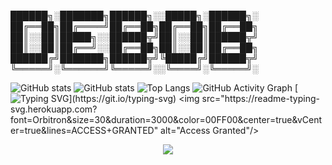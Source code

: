 
██████╗░███████╗██████╗░░█████╗░██████╗░
██╔══██╗██╔════╝██╔══██╗██╔══██╗██╔══██╗
██║░░██║█████╗░░██████╦╝██║░░██║██████╦╝
██║░░██║██╔══╝░░██╔══██╗██║░░██║██╔══██╗
██████╔╝███████╗██████╦╝╚█████╔╝██████╦╝
╚═════╝░╚══════╝╚═════╝░░╚════╝░╚═════╝░



![GitHub stats](https://github-readme-stats.vercel.app/api?username=codejoaker13&show_icons=true&theme=radical)
![GitHub stats](https://github-readme-stats.vercel.app/api?username=codejoaker13&show_icons=true&theme=radical)
![Top Langs](https://github-readme-stats.vercel.app/api/top-langs/?username=codejoaker13&layout=compact&theme=radical)
![GitHub Activity Graph](https://github-readme-activity-graph.vercel.app/graph?username=codejoaker13&theme=redical)
[![Typing SVG](https://readme-typing-svg.demolab.com?font=Fira+Code&duration=2000&pause=1000&color=F70000&center=true&vCenter=true&width=435&lines=%24+Initializing+System...;Access+Granted+%E2%9C%94;Welcome+to+the+Matrix...)](https://git.io/typing-svg)
<img src="https://readme-typing-svg.herokuapp.com?font=Orbitron&size=30&duration=3000&color=00FF00&center=true&vCenter=true&lines=ACCESS+GRANTED" alt="Access Granted"/>

<p align="center">
  <img src="https://readme-typing-svg.demolab.com?font=Hack&size=18&pause=1000&color=FF0000&center=true&vCenter=true&width=600&height=40&lines=--+CODEJOAKER+--" />
</p>
